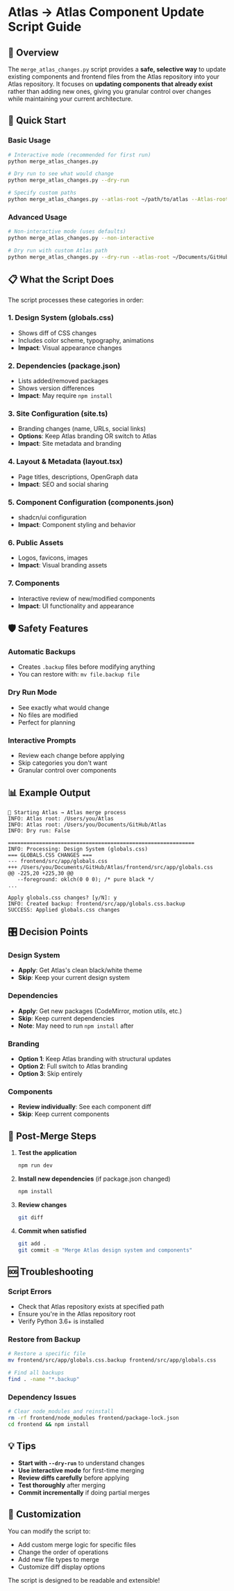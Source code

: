 # Atlas → Atlas Component Update Script Guide

## 🎯 Overview

The `merge_atlas_changes.py` script provides a **safe, selective way** to update existing components and frontend files from the Atlas repository into your Atlas repository. It focuses on **updating components that already exist** rather than adding new ones, giving you granular control over changes while maintaining your current architecture.

## 🚀 Quick Start

### Basic Usage

```bash
# Interactive mode (recommended for first run)
python merge_atlas_changes.py

# Dry run to see what would change
python merge_atlas_changes.py --dry-run

# Specify custom paths
python merge_atlas_changes.py --atlas-root ~/path/to/atlas --Atlas-root .
```

### Advanced Usage

```bash
# Non-interactive mode (uses defaults)
python merge_atlas_changes.py --non-interactive

# Dry run with custom Atlas path
python merge_atlas_changes.py --dry-run --atlas-root ~/Documents/GitHub/Atlas
```

## 📋 What the Script Does

The script processes these categories in order:

### 1. **Design System (globals.css)**

- Shows diff of CSS changes
- Includes color scheme, typography, animations
- **Impact**: Visual appearance changes

### 2. **Dependencies (package.json)**

- Lists added/removed packages
- Shows version differences
- **Impact**: May require `npm install`

### 3. **Site Configuration (site.ts)**

- Branding changes (name, URLs, social links)
- **Options**: Keep Atlas branding OR switch to Atlas
- **Impact**: Site metadata and branding

### 4. **Layout & Metadata (layout.tsx)**

- Page titles, descriptions, OpenGraph data
- **Impact**: SEO and social sharing

### 5. **Component Configuration (components.json)**

- shadcn/ui configuration
- **Impact**: Component styling and behavior

### 6. **Public Assets**

- Logos, favicons, images
- **Impact**: Visual branding assets

### 7. **Components**

- Interactive review of new/modified components
- **Impact**: UI functionality and appearance

## 🛡️ Safety Features

### Automatic Backups

- Creates `.backup` files before modifying anything
- You can restore with: `mv file.backup file`

### Dry Run Mode

- See exactly what would change
- No files are modified
- Perfect for planning

### Interactive Prompts

- Review each change before applying
- Skip categories you don't want
- Granular control over components

## 📊 Example Output

```
🚀 Starting Atlas → Atlas merge process
INFO: Atlas root: /Users/you/Atlas
INFO: Atlas root: /Users/you/Documents/GitHub/Atlas
INFO: Dry run: False

============================================================
INFO: Processing: Design System (globals.css)
=== GLOBALS.CSS CHANGES ===
--- frontend/src/app/globals.css
+++ /Users/you/Documents/GitHub/Atlas/frontend/src/app/globals.css
@@ -225,20 +225,30 @@
   --foreground: oklch(0 0 0); /* pure black */
...

Apply globals.css changes? [y/N]: y
INFO: Created backup: frontend/src/app/globals.css.backup
SUCCESS: Applied globals.css changes
```

## 🎛️ Decision Points

### Design System

- **Apply**: Get Atlas's clean black/white theme
- **Skip**: Keep your current design system

### Dependencies

- **Apply**: Get new packages (CodeMirror, motion utils, etc.)
- **Skip**: Keep current dependencies
- **Note**: May need to run `npm install` after

### Branding

- **Option 1**: Keep Atlas branding with structural updates
- **Option 2**: Full switch to Atlas branding
- **Option 3**: Skip entirely

### Components

- **Review individually**: See each component diff
- **Skip**: Keep current components

## 🔧 Post-Merge Steps

1. **Test the application**

   ```bash
   npm run dev
   ```

2. **Install new dependencies** (if package.json changed)

   ```bash
   npm install
   ```

3. **Review changes**

   ```bash
   git diff
   ```

4. **Commit when satisfied**
   ```bash
   git add .
   git commit -m "Merge Atlas design system and components"
   ```

## 🆘 Troubleshooting

### Script Errors

- Check that Atlas repository exists at specified path
- Ensure you're in the Atlas repository root
- Verify Python 3.6+ is installed

### Restore from Backup

```bash
# Restore a specific file
mv frontend/src/app/globals.css.backup frontend/src/app/globals.css

# Find all backups
find . -name "*.backup"
```

### Dependency Issues

```bash
# Clear node_modules and reinstall
rm -rf frontend/node_modules frontend/package-lock.json
cd frontend && npm install
```

## 💡 Tips

- **Start with `--dry-run`** to understand changes
- **Use interactive mode** for first-time merging
- **Review diffs carefully** before applying
- **Test thoroughly** after merging
- **Commit incrementally** if doing partial merges

## 🎨 Customization

You can modify the script to:

- Add custom merge logic for specific files
- Change the order of operations
- Add new file types to merge
- Customize diff display options

The script is designed to be readable and extensible!
